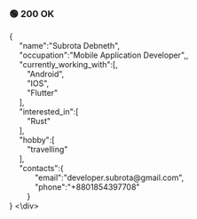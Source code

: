
### &#128994; 200 OK

<div align = "start">
{<br>&emsp;
   "name":"Subrota Debneth",<br>&emsp;
   "occupation":"Mobile Application Developer",,<br>&emsp;
   "currently_working_with":[,<br>&emsp;&emsp;
      "Android",<br>&emsp;&emsp;
      "IOS",<br>&emsp;&emsp;
      "Flutter"<br>&emsp;
   ],<br>&emsp;
   "interested_in":[<br>&emsp;&emsp;
      "Rust"<br>&emsp;
   ],<br>&emsp;
   "hobby":[<br>&emsp;&emsp;
      "travelling"<br>&emsp;
   ],<br>&emsp;
   "contacts":{<br>&emsp;&emsp;&emsp;
      "email":"developer.subrota@gmail.com",<br>&emsp;&emsp;&emsp;
      "phone":"+8801854397708"<br>&emsp;&emsp;
   }<br>
}
<\div>


